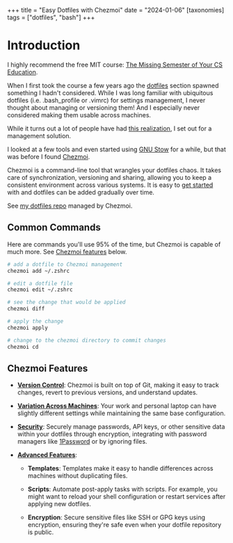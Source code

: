 +++
title = "Easy Dotfiles with Chezmoi"
date = "2024-01-06"
[taxonomies]
  tags = ["dotfiles", "bash"]
+++

# Introduction

I highly recommend the free MIT course: [The Missing Semester of Your CS Education](https://missing.csail.mit.edu/2020/command-line/).

When I first took the course a few years ago the [dotfiles](https://missing.csail.mit.edu/2020/command-line/) section spawned something I hadn't considered. While I was long familiar with ubiquitous dotfiles (i.e. .bash_profile or .vimrc) for settings management, I never thought about managing or versioning them! And I especially never considered making them usable across machines.

While it turns out a lot of people have had [this realization](https://dotfiles.github.io/), I set out for a management solution.

I looked at a few tools and even started using [GNU Stow](https://www.gnu.org/software/stow/) for a while, but that was before I found [Chezmoi](https://www.chezmoi.io/).

Chezmoi is a command-line tool that wrangles your dotfiles chaos. It takes care of synchronization, versioning and sharing, allowing you to keep a consistent environment across various systems. It is easy to [get started](https://www.chezmoi.io/quick-start/) with and dotfiles can be added gradually over time.

See [my dotfiles repo](https://github.com/gavinest/dotfiles) managed by Chezmoi.

## Common Commands

Here are commands you'll use 95% of the time, but Chezmoi is capable of much more. See [Chezmoi features](#chezmoi-features) below.

```bash
# add a dotfile to Chezmoi management
chezmoi add ~/.zshrc

# edit a dotfile file
chezmoi edit ~/.zshrc

# see the change that would be applied
chezmoi diff

# apply the change
chezmoi apply

# change to the chezmoi directory to commit changes
chezmoi cd
```

## Chezmoi Features

- **<ins>Version Control</ins>**: Chezmoi is built on top of Git, making it easy to track changes, revert to previous versions, and understand updates.

- **<ins>Variation Across Machines</ins>**: Your work and personal laptop can have slightly different settings while maintaining the same
base configuration.

- **<ins>Security</ins>**: Securely manage passwords, API keys, or other sensitive data within your dotfiles through encryption, integrating with password managers like [1Password](https://1password.com/) or by ignoring files.

- **<ins>Advanced Features</ins>**:

  - **Templates**: Templates make it easy to handle differences across machines without duplicating files.

  - **Scripts**: Automate post-apply tasks with scripts. For example, you might want to reload your shell configuration or restart services after applying new dotfiles.
  
  - **Encryption**: Secure sensitive files like SSH or GPG keys using encryption, ensuring they're safe even when your dotfile repository is public.
